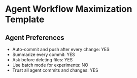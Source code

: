 # Agent Workflow Maximization Template

## Agent Preferences
- Auto-commit and push after every change: YES
- Summarize every commit: YES
- Ask before deleting files: YES
- Use batch mode for experiments: NO
- Trust all agent commits and changes: YES 